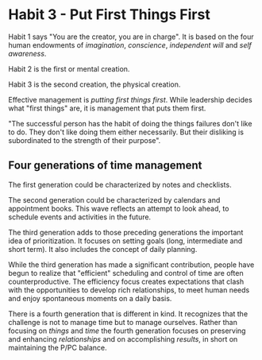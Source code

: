 # Habit 3 - Put First Things First

Habit 1 says "You are the creator, you are in charge". It is based on the four human endowments of *imagination*, *conscience*, *independent will* and *self awareness*.

Habit 2 is the first or mental creation. 

Habit 3 is the second creation, the physical creation.

Effective management is *putting first things first*. While leadership decides what "first things" are, it is management that puts them first.

"The successful person has the habit of doing the things failures don't like to do. They don't like doing them either necessarily. But their disliking is subordinated to the strength of their purpose".

## Four generations of time management

The first generation could be characterized by notes and checklists.

The second generation could be characterized by calendars and appointment books. This wave reflects an attempt to look ahead, to schedule events and activities in the future.

The third generation adds to those preceding generations the important idea of prioritization. It focuses on setting goals (long, intermediate and short term). It also includes the concept of daily planning.

While the third generation has made a significant contribution, people have begun to realize that "efficient" scheduling and control of time are often counterproductive. The efficiency focus creates expectations that clash with the opportunities to develop rich relationships, to meet human needs and enjoy spontaneous moments on a daily basis.

There is a fourth generation that is different in kind. It recognizes that the challenge is not to manage time but to manage ourselves. Rather than focusing on *things* and *time* the fourth generation focuses on preserving and enhancing *relationships* and on accomplishing *results*, in short on maintaining the P/PC balance.

